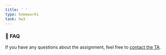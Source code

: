 ```yaml
---
title: ' '
type: homeworks
task: hw3
---
```


### 🥲 FAQ
If you have any questions about the assignment, feel free to [contact the TA](/staff/#teaching-assistant).